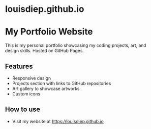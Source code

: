 # louisdiep.github.io
# My Portfolio Website

This is my personal portfolio showcasing my coding projects, art, and design skills. Hosted on GitHub Pages.

## Features
- Responsive design
- Projects section with links to GitHub repositories
- Art gallery to showcase artworks
- Custom icons

## How to use
- Visit my website at https://louisdiep.github.io

